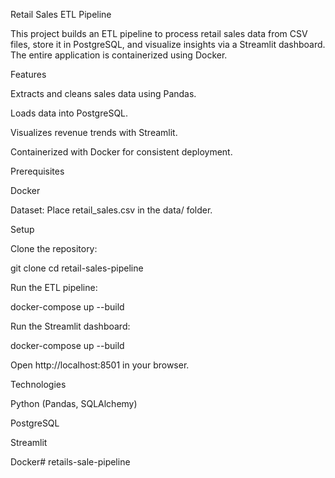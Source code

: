 Retail Sales ETL Pipeline

This project builds an ETL pipeline to process retail sales data from CSV files, store it in PostgreSQL, and visualize insights via a Streamlit dashboard. The entire application is containerized using Docker.

Features





Extracts and cleans sales data using Pandas.



Loads data into PostgreSQL.



Visualizes revenue trends with Streamlit.



Containerized with Docker for consistent deployment.

Prerequisites





Docker



Dataset: Place retail_sales.csv in the data/ folder.

Setup





Clone the repository:

git clone <your-repo-url>
cd retail-sales-pipeline



Run the ETL pipeline:

docker-compose up --build



Run the Streamlit dashboard:

docker-compose up --build

Open http://localhost:8501 in your browser.

Technologies





Python (Pandas, SQLAlchemy)



PostgreSQL



Streamlit



Docker# retails-sale-pipeline
